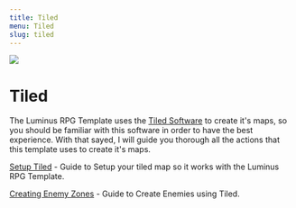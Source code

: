 ```yaml
---
title: Tiled
menu: Tiled
slug: tiled
---
```


![](https://www.mapeditor.org/img/tiled-logo-header.png?classes=center)
# <h1 class="text-center">Tiled</h1>

The Luminus RPG Template uses the [Tiled Software](https://www.mapeditor.org/) to create it's maps, so you should be familiar with this software in order to have the best experience. With that sayed, I will guide you thorough all the actions that this template uses to create it's maps.

[Setup Tiled](setting-up-tiled) - Guide to Setup your tiled map so it works with the Luminus RPG Template.

[Creating Enemy Zones](creating-enemy-zones) - Guide to Create Enemies using Tiled.